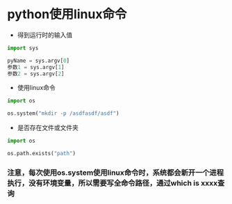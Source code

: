 # python使用linux命令

- 得到运行时的输入值
```python
import sys

pyName = sys.argv[0]
参数1 = sys.argv[1]
参数2 = sys.argv[2]
```
- 使用linux命令
```python
import os

os.system("mkdir -p /asdfasdf/asdf")
```
- 是否存在文件或文件夹
```python
import os

os.path.exists("path")
```

### 注意，每次使用os.system使用linux命令时，系统都会新开一个进程执行，没有环境变量，所以需要写全命令路径，通过which is xxxx查询